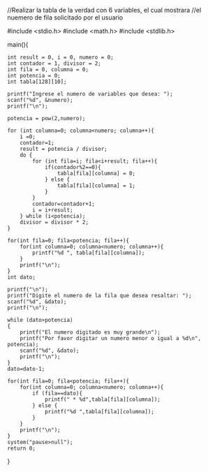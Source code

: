 //Realizar la tabla de la verdad con 6 variables, el cual mostrara
//el nuemero de fila solicitado por el usuario

#include <stdio.h>
#include <math.h>
#include <stdlib.h>

main(){
	
	int result = 0, i = 0, numero = 0;
	int contador = 1, divisor = 2;
	int fila = 0, columna = 0;
	int potencia = 0;
	int tabla[128][10];
	
	printf("Ingrese el numero de variables que desea: ");
	scanf("%d", &numero);
	printf("\n");
	
	potencia = pow(2,numero);
	
	for (int columna=0; columna<numero; columna++){
		i =0;
		contador=1;
		result = potencia / divisor;
		do {
			for (int fila=i; fila<i+result; fila++){
				if(contador%2==0){
					tabla[fila][columna] = 0;
				} else {
					tabla[fila][columna] = 1;
				}
			}
			contador=contador+1;
			i = i+result;
		} while (i<potencia);
		divisor = divisor * 2;
	}
	
	for(int fila=0; fila<potencia; fila++){
		for(int columna=0; columna<numero; columna++){
			printf("%d ", tabla[fila][columna]);
		}
		printf("\n");
	}
	int dato;
	
	printf("\n");
	printf("Digite el numero de la fila que desea resaltar: ");
	scanf("%d", &dato);
	printf("\n");
	
	while (dato>potencia)
	{
		printf("El numero digitado es muy grande\n");
		printf("Por favor digitar un numero menor o igual a %d\n", potencia);
		scanf("%d", &dato);
		printf("\n");
	}
	dato=dato-1;

	for(int fila=0; fila<potencia; fila++){
		for(int columna=0; columna<numero; columna++){
			if (fila==dato){
				printf(" * %d",tabla[fila][columna]);
			} else {
				printf("%d ",tabla[fila][columna]);
			}
		}
		printf("\n");
	}
	system("pause>null");
	return 0;
}
